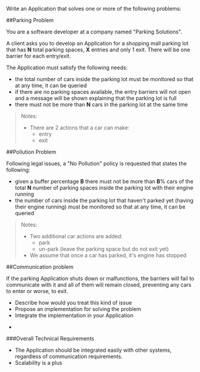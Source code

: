 Write an Application that solves one or more of the following problems:


##Parking Problem

You are a software developer at a company named "Parking Solutions".

A client asks you to develop an Application for a shopping mall parking lot that has **N** total parking spaces, **X** entries and only 1 exit. There will be one barrier for each entry/exit.

The Application must satisfy the following needs: 
 
 * the total number of cars inside the parking lot must be monitored so that at any time, it can be queried
 * if there are no parking spaces available, the entry barriers will not open and a message will be shown explaining that the parking lot is full
 * there must not be more than **N** cars in the parking lot at the same time
 
> Notes:
> 
> * There are 2 actions that a car can make:
>   * entry
>   * exit


##Pollution Problem

Following legal issues, a "No Pollution" policy is requested that states the following:

* given a buffer percentage **B** there must not be more than **B**% cars of the total **N** number of parking spaces
inside the parking lot with their engine running
* the number of cars inside the parking lot that haven't parked yet (having their engine running) must be monitored so that at any time, it can be queried
 
> Notes:
> 
> * Two additional car actions are added:
>   * park
>   * un-park (leave the parking space but do not exit yet)
> * We assume that once a car has parked, it's engine has stopped


##Communication problem

If the parking Application shuts down or malfunctions, the barriers will fail to communicate with it and all of them
will remain closed, preventing any cars to enter or worse, to exit.

* Describe how would you treat this kind of issue
* Propose an implementation for solving the problem
* Integrate the implementation in your Application

-

###Overall Technical Requirements

* The Application should be integrated easily with other systems, regardless of communication requirements.
* Scalability is a plus
